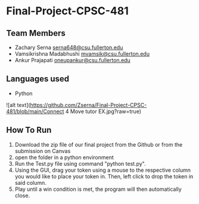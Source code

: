 # Final-Project-CPSC-481
## Team Members
* Zachary Serna             serna648@csu.fullerton.edu
* Vamsikrishna Madabhushi   mvamsik@csu.fullerton.edu
* Ankur Prajapati           oneupankur@csu.fullerton.edu

## Languages used
* Python

![alt text](https://github.com/Zserna/Final-Project-CPSC-481/blob/main/Connect 4 Move tutor EX.jpg?raw=true)

## How To Run
1. Download the zip file of our final project from the Github or from the submission on Canvas
2. open the folder in a python environment
3. Run the Test.py file using command "python test.py".
4. Using the GUI, drag your token using a mouse to the respective column you would like to place your token in. Then, left click to drop the token in said column.
5. Play until  a win condition is met, the program will then automatically close. 
